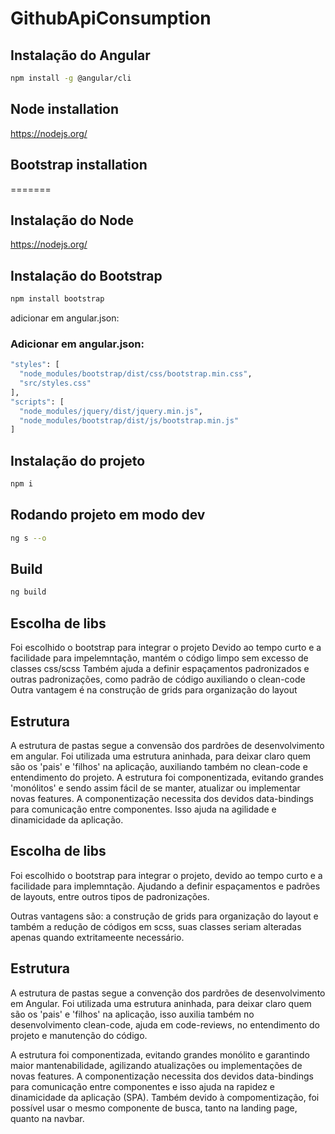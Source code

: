 # GithubApiConsumption

## Instalação do Angular
```sh
npm install -g @angular/cli
```

## Node installation
https://nodejs.org/

## Bootstrap installation
=======
## Instalação do Node
https://nodejs.org/

## Instalação do Bootstrap
```sh
npm install bootstrap
```

adicionar em angular.json:
### Adicionar em angular.json:
```sh
"styles": [
  "node_modules/bootstrap/dist/css/bootstrap.min.css",
  "src/styles.css"
],
"scripts": [
  "node_modules/jquery/dist/jquery.min.js",
  "node_modules/bootstrap/dist/js/bootstrap.min.js"
]
```
## Instalação do projeto
```sh
npm i
```

## Rodando projeto em modo dev
```sh
ng s --o
```

## Build
```sh
ng build
```


## Escolha de libs
Foi escolhido o bootstrap para integrar o projeto
Devido ao tempo curto e a facilidade para impelemntação, mantém o código limpo sem excesso de classes css/scss
Também ajuda a definir espaçamentos padronizados e outras padronizações, como padrão de código auxiliando o clean-code
Outra vantagem é na construção de grids para organização do layout

## Estrutura
A estrutura de pastas segue a convensão dos pardrões de desenvolvimento em angular.
Foi utilizada uma estrutura aninhada, para deixar claro quem são os 'pais' e 'filhos' na aplicação, 
auxiliando também no clean-code e entendimento do projeto.
A estrutura foi componentizada, evitando grandes 'monólitos' e sendo assim fácil de se manter, atualizar ou implementar novas features.
A componentização necessita dos devidos data-bindings para comunicação entre componentes. Isso ajuda na agilidade e dinamicidade da aplicação.


## Escolha de libs
Foi escolhido o bootstrap para integrar o projeto, devido ao tempo curto e a facilidade para implemntação. Ajudando a definir espaçamentos e padrões de layouts, entre outros tipos de padronizações.

Outras vantagens são: a construção de grids para organização do layout e também a redução de códigos em scss, suas classes seriam alteradas apenas quando extritameente necessário.

## Estrutura
A estrutura de pastas segue a convenção dos pardrões de desenvolvimento em Angular. Foi utilizada uma estrutura aninhada, para deixar claro quem são os 'pais' e 'filhos' na aplicação, isso auxilia também no desenvolvimento clean-code, ajuda em code-reviews, no entendimento do projeto e manutenção do código.

A estrutura foi componentizada, evitando grandes monólito e garantindo maior mantenabilidade, agilizando atualizações ou implementações de novas features. A componentização necessita dos devidos data-bindings para comunicação entre componentes e isso ajuda na rapidez e dinamicidade da aplicação (SPA). Também devido à compomentização, foi possível usar o mesmo componente de busca, tanto na landing page, quanto na navbar.

